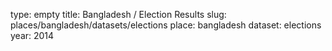 type: empty
title: Bangladesh / Election Results
slug: places/bangladesh/datasets/elections
place: bangladesh
dataset: elections
year: 2014
